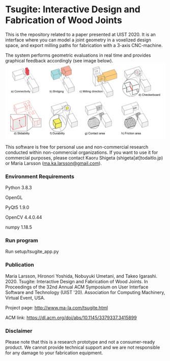 # Tsugite: Interactive Design and Fabrication of Wood Joints

This is the repository related to a paper presented at UIST 2020.
It is an interface where you can model a joint geometry in a voxelized design space, and export milling paths for fabrication with a 3-axis CNC-machine.

The system performs geometric evaluations in real time and provides graphical feedback accordingly (see image below).
![The eight graphical feedback modes.](tsugite_feedback.png)

This software is free for personal use and non-commercial research conducted within non-commercial organizations.
If you want to use it for commercial purposes, please contact Kaoru Shigeta (shigeta[at]todaitlo.jp) or Maria Larsson (ma.ka.larsson@gmail.com).

### Environment Requirements
Python 3.8.3

OpenGL

PyQt5 1.9.0

OpenCV 4.4.0.44

numpy 1.18.5

### Run program
Run setup/tsugite_app.py

### Publication
Maria Larsson, Hironori Yoshida, Nobuyuki Umetani, and Takeo Igarashi. 2020. Tsugite: Interactive Design and Fabrication of Wood Joints. In Proceedings of the 32nd Annual ACM Symposium on User Interface Software and Technology (UIST '20). Association for Computing Machinery, Virtual Event, USA.

Project page: http://www.ma-la.com/tsugite.html

ACM link: https://dl.acm.org/doi/abs/10.1145/3379337.3415899

### Disclaimer
Please note that this is a research prototype and not a consumer-ready product.
We cannot provide technical support and we are not responsible for any damage to your fabrication equipment.
